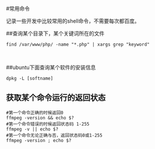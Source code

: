 #常用命令

记录一些开发中比较常用的shell命令，不需要每次都百度。

##查询某个目录下，某个关键词所在的文件


```shell
find /var/www/php/ -name "*.php" | xargs grep "keyword"
```
​	

##ubuntu下面查询某个软件的安装信息

```shell
dpkg -L [softname]
```

## 获取某个命令运行的返回状态

```shell
#第一个命令正确的时候返回0
ffmpeg -version && echo $?
#第一个命令错误的时候返回状态码 1-255
ffmpeg -v || echo $?
#第一个命令无论正确与否，返回状态码0或1-255
ffmpeg -version ; echo $?
```

